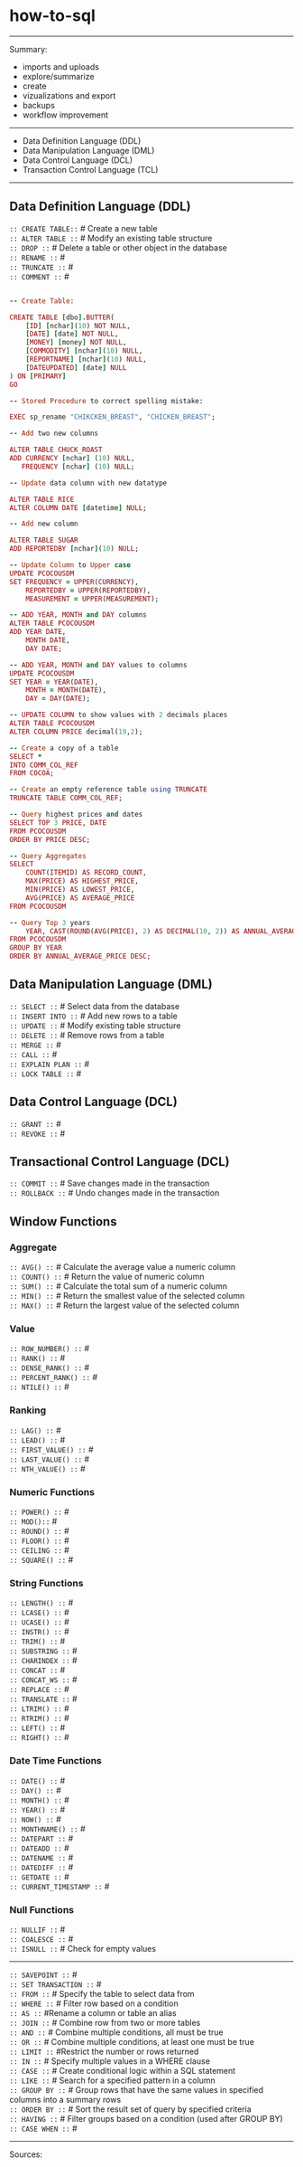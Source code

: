 # how-to-sql

<hr />

Summary:

- imports and uploads
- explore/summarize 
- create 
- vizualizations and export
- backups
- workflow improvement
  
<hr>

- Data Definition Language (DDL) <br>
- Data Manipulation Language (DML) <br>
- Data Control Language (DCL) <br>
- Transaction Control Language (TCL) <br>

<hr>

## Data Definition Language (DDL)
`:: CREATE TABLE::` # Create a new table <br>
`:: ALTER TABLE ::` # Modify an existing table structure <br>
`:: DROP ::` # Delete a table or other object in the database <br>
`:: RENAME ::` # <br>
`:: TRUNCATE ::` # <br>
`:: COMMENT ::` # <br>

`````Ruby

-- Create Table:

CREATE TABLE [dbo].BUTTER(
	[ID] [nchar](10) NOT NULL,
	[DATE] [date] NOT NULL,
	[MONEY] [money] NOT NULL,
	[COMMODITY] [nchar](10) NULL,
	[REPORTNAME] [nchar](10) NULL,
	[DATEUPDATED] [date] NULL
) ON [PRIMARY]
GO

-- Stored Procedure to correct spelling mistake:

EXEC sp_rename "CHIKCKEN_BREAST", "CHICKEN_BREAST";

-- Add two new columns

ALTER TABLE CHUCK_ROAST
ADD CURRENCY [nchar] (10) NULL,
   FREQUENCY [nchar] (10) NULL;

-- Update data column with new datatype

ALTER TABLE RICE
ALTER COLUMN DATE [datetime] NULL;

-- Add new column

ALTER TABLE SUGAR
ADD REPORTEDBY [nchar](10) NULL;

-- Update Column to Upper case
UPDATE PCOCOUSDM
SET FREQUENCY = UPPER(CURRENCY),
	REPORTEDBY = UPPER(REPORTEDBY),
	MEASUREMENT = UPPER(MEASUREMENT);

-- ADD YEAR, MONTH and DAY columns
ALTER TABLE PCOCOUSDM
ADD YEAR DATE,
	MONTH DATE,
	DAY DATE;

-- ADD YEAR, MONTH and DAY values to columns
UPDATE PCOCOUSDM
SET YEAR = YEAR(DATE),
	MONTH = MONTH(DATE),
	DAY = DAY(DATE);

-- UPDATE COLUMN to show values with 2 decimals places
ALTER TABLE PCOCOUSDM 
ALTER COLUMN PRICE decimal(19,2);

-- Create a copy of a table
SELECT *
INTO COMM_COL_REF
FROM COCOA;

-- Create an empty reference table using TRUNCATE
TRUNCATE TABLE COMM_COL_REF;

-- Query highest prices and dates
SELECT TOP 3 PRICE, DATE
FROM PCOCOUSDM
ORDER BY PRICE DESC;

-- Query Aggregates
SELECT 
	COUNT(ITEMID) AS RECORD_COUNT,
	MAX(PRICE) AS HIGHEST_PRICE,
	MIN(PRICE) AS LOWEST_PRICE,
	AVG(PRICE) AS AVERAGE_PRICE
FROM PCOCOUSDM

-- Query Top 3 years
	YEAR, CAST(ROUND(AVG(PRICE), 2) AS DECIMAL(10, 2)) AS ANNUAL_AVERAGE_PRICE
FROM PCOCOUSDM
GROUP BY YEAR
ORDER BY ANNUAL_AVERAGE_PRICE DESC;

`````


## Data Manipulation Language (DML)
`:: SELECT ::` # Select data from the database <br>
`:: INSERT INTO ::` # Add new rows to a table <br>
`:: UPDATE ::` # Modify existing table structure <br>
`:: DELETE ::` # Remove rows from a table <br>
`:: MERGE ::` # <br>
`:: CALL ::` # <br>
`:: EXPLAIN PLAN ::` # <br>
`:: LOCK TABLE ::` # <br>

## Data Control Language (DCL)
`:: GRANT ::` # <br>
`:: REVOKE ::` # <br>

## Transactional Control Language (DCL)
`:: COMMIT ::` # Save changes made in the transaction <br>
`:: ROLLBACK ::` # Undo changes made in the transaction <br>

## Window Functions
### Aggregate
`:: AVG() ::` # Calculate the average value a numeric column <br>
`:: COUNT() ::` # Return the value of numeric column <br>
`:: SUM() ::` # Calculate the total sum of a numeric column <br>
`:: MIN() ::` # Return the smallest value of the selected column <br>
`:: MAX() ::` # Return the largest value of the selected column <br>

### Value
`:: ROW_NUMBER() ::` # <br>
`:: RANK() ::` # <br>
`:: DENSE_RANK() ::` # <br>
`:: PERCENT_RANK() ::` # <br>
`:: NTILE() ::` # <br>

### Ranking
`:: LAG() ::` # <br>
`:: LEAD() ::` # <br>
`:: FIRST_VALUE() ::` # <br>
`:: LAST_VALUE() ::` # <br>
`:: NTH_VALUE() ::` # <br>

### Numeric Functions
`:: POWER() ::` # <br>
`:: MOD()::` # <br>
`:: ROUND() ::` # <br>
`:: FLOOR() ::` # <br>
`:: CEILING ::` # <br>
`:: SQUARE() ::` # <br>

### String Functions
`:: LENGTH() ::` # <br>
`:: LCASE() ::` # <br>
`:: UCASE() ::` # <br>
`:: INSTR() ::` # <br>
`:: TRIM() ::` # <br>
`:: SUBSTRING ::` # <br>
`:: CHARINDEX ::` # <br>
`:: CONCAT ::` # <br>
`:: CONCAT_WS ::` # <br>
`:: REPLACE ::` # <br>
`:: TRANSLATE ::` # <br>
`:: LTRIM() ::` # <br>
`:: RTRIM() ::` # <br>
`:: LEFT() ::` # <br>
`:: RIGHT() ::` # <br>

### Date Time Functions
`:: DATE() ::` # <br>
`:: DAY() ::` # <br>
`:: MONTH() ::` # <br>
`:: YEAR() ::` # <br>
`:: NOW() ::` # <br>
`:: MONTHNAME() ::` # <br>
`:: DATEPART ::` # <br>
`:: DATEADD ::` # <br>
`:: DATENAME ::` # <br>
`:: DATEDIFF ::` # <br>
`:: GETDATE ::` # <br>
`:: CURRENT_TIMESTAMP ::` # <br>

### Null Functions
`:: NULLIF ::` # <br>
`:: COALESCE ::` # <br>
`:: ISNULL ::` # Check for empty values <br>

<hr>

`:: SAVEPOINT ::` # <br>
`:: SET TRANSACTION ::` # <br>
`:: FROM ::` # Specify the table to select data from <br>
`:: WHERE ::` # Filter row based on a condition <br>
`:: AS ::` #Rename a column or table an alias <br>
`:: JOIN ::` # Combine row from two or more tables <br>
`:: AND ::` # Combine multiple conditions, all must be true <br>
`:: OR ::` # Combine multiple conditions, at least one must be true <br>
`:: LIMIT ::` #Restrict the number or rows returned <br>
`:: IN ::` # Specify multiple values in a WHERE clause <br>
`:: CASE ::` # Create conditional logic within a SQL statement <br>
`:: LIKE ::` # Search for a specified pattern in a column <br>
`:: GROUP BY ::` # Group rows that have the same values in specified columns into a summary rows <br>
`:: ORDER BY ::` # Sort the result set of query by specified criteria <br>
`:: HAVING ::` # Filter groups based on a condition (used after GROUP BY) <br>
`:: CASE WHEN ::` # <br>

<hr>

Sources:

<!--- https://www.digitalocean.com/community/tutorials/how-to-manage-sql-database-cheat-sheet
